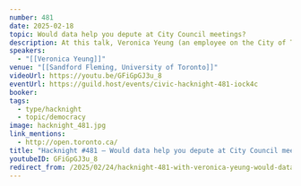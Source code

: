 ```yaml
---
number: 481
date: 2025-02-18
topic: Would data help you depute at City Council meetings?
description: At this talk, Veronica Yeung (an employee on the City of Toronto's Open Data team) will talk about the reports that City staff write to support City Council's decision making – what are they? How do they fit into the democratic process? Where can you read them?
speakers:
  - "[[Veronica Yeung]]"
venue: "[[Sandford Fleming, University of Toronto]]"
videoUrl: https://youtu.be/GFiGpGJ3u_8
eventUrl: https://guild.host/events/civic-hacknight-481-iock4c
booker: 
tags:
  - type/hacknight
  - topic/democracy
image: hacknight_481.jpg
link_mentions:
  - http://open.toronto.ca/
title: "Hacknight #481 – Would data help you depute at City Council meetings?"
youtubeID: GFiGpGJ3u_8
redirect_from: /2025/02/24/hacknight-481-with-veronica-yeung-would-data-help-you-depute-at-city-council-meetings/
---
```

